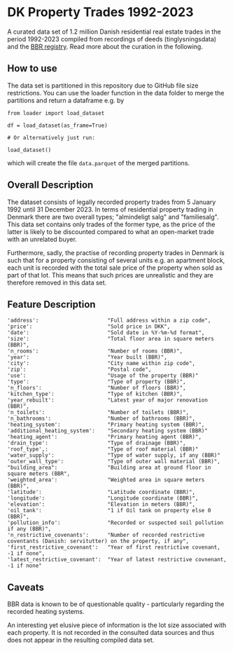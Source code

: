 # DK Property Trades 1992-2023

A curated data set of 1.2 million Danish residential real estate trades in the period 1992-2023 compiled from recordings of deeds (tinglysningsdata) and the [BBR registry](https://bbr.dk). Read more about the curation in the following. 

## How to use

The data set is partitioned in this repository due to GitHub file size restrictions. You can use the loader function in the data folder to merge the partitions and return a dataframe e.g. by

```
from loader import load_dataset

df = load_dataset(as_frame=True)

```

```
# Or alternatively just run:

load_dataset()
```
which will create the file `data.parquet` of the merged partitions.

## Overall Description

The dataset consists of legally recorded property trades from 5 January 1992 until 31 December 2023. In terms of residential property trading in Denmark there are two overall types; "almindeligt salg" and "familiesalg". This data set contains only trades of the former type, as the price of the latter is likely to be discounted compared to what an open-market trade with an unrelated buyer.

Furthermore, sadly, the practise of recording property trades in Denmark is such that for a property consisting of several units e.g. an apartment block, each unit is recorded with the total sale price of the property when sold as part of that lot. This means that such prices are unrealistic and they are therefore removed in this data set. 

## Feature Description

```
'address':                      "Full address within a zip code",
'price':                        "Sold price in DKK", 
'date':                         "Sold date in %Y-%m-%d format",
'size':                         "Total floor area in square meters (BBR)", 
'n_rooms':                      "Number of rooms (BBR)",
'year':                         "Year built (BBR)",
'city':                         "City name within zip code",
'zip':                          "Postal code",
'use':                          "Usage of the property (BBR)"
'type':                         "Type of property (BBR)",
'n_floors':                     "Number of floors (BBR)",
'kitchen_type':                 "Type of kitchen (BBR)",
'year_rebuilt':                 "Latest year of major renovation (BBR)",
'n_toilets':                    "Number of toilets (BBR)",
'n_bathrooms':                  "Number of bathrooms (BBR)",
'heating_system':               "Primary heating system (BBR)", 
'additional_heating_system':    "Secondary heating system (BBR)"
'heating_agent':                "Primary heating agent (BBR)",
'drain_type':                   "Type of drainage (BBR)",
'roof_type',:                   "Type of roof material (BBR)"
'water_supply':                 "Type of water supply, if any (BBR)"
'outer_wall_type':              "Type of outer wall material (BBR)",
"building_area":                "Building area at ground floor in square meters (BBR",
'weighted_area':                "Weighted area in square meters (BBR)", 
'latitude':                     "Latitude coordinate (BBR)",
'longitude':                    "Longitude coordinate (BBR)",
'elevation':                    "Elevation in meters (BBR)",
'oil_tank':                     "1 if Oil tank on property else 0 (BBR)",
'pollution_info':               "Recorded or suspected soil pollution if any (BBR)",
'n_restrictive_covenants':      "Number of recorded restrictive coventants (Danish: servitutter) on the property, if any",
'first_restrictive_covenant':   "Year of first restrictive covenant, -1 if none",
'latest_restrictive_covenant':  "Year of latest restrictive covnenant, -1 if none"
```

## Caveats

BBR data is known to be of questionable quality - particularly regarding the recorded heating systems.

An interesting yet elusive piece of information is the lot size associated with each property. It is not recorded in the consulted data sources and thus does not appear in the resulting compiled data set.